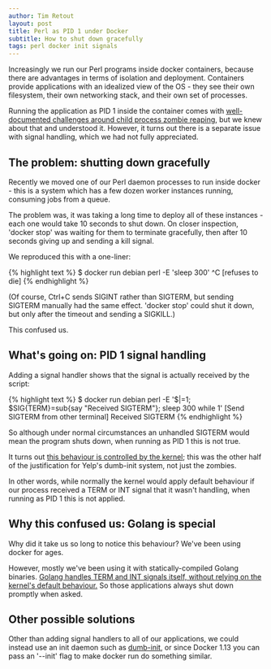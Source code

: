 ```yaml
---
author: Tim Retout
layout: post
title: Perl as PID 1 under Docker
subtitle: How to shut down gracefully
tags: perl docker init signals
---
```


Increasingly we run our Perl programs inside docker containers,
because there are advantages in terms of isolation and deployment.
Containers provide applications with an idealized view of the OS -
they see their own filesystem, their own networking stack, and their
own set of processes.

Running the application as PID 1 inside the container comes with
[well-documented challenges around child process zombie
reaping](https://blog.phusion.nl/2015/01/20/docker-and-the-pid-1-zombie-reaping-problem/),
but we knew about that and understood it.  However, it turns out there
is a separate issue with signal handling, which we had not fully
appreciated.

## The problem: shutting down gracefully

Recently we moved one of our Perl daemon processes to run inside
docker - this is a system which has a few dozen worker instances
running, consuming jobs from a queue.

The problem was, it was taking a long time to deploy all of these
instances - each one would take 10 seconds to shut down.  On closer
inspection, 'docker stop' was waiting for them to terminate
gracefully, then after 10 seconds giving up and sending a kill signal.

We reproduced this with a one-liner:

{% highlight text %}
$ docker run debian perl -E 'sleep 300'
^C
[refuses to die]
{% endhighlight %}

(Of course, Ctrl+C sends SIGINT rather than SIGTERM, but sending
 SIGTERM manually had the same effect.  'docker stop' could shut it
 down, but only after the timeout and sending a SIGKILL.)

This confused us.

## What's going on: PID 1 signal handling

Adding a signal handler shows that the signal is actually received by
the script:

{% highlight text %}
$ docker run debian perl -E '$|=1; $SIG{TERM}=sub{say "Received SIGTERM"}; sleep 300 while 1'
[Send SIGTERM from other terminal]
Received SIGTERM
{% endhighlight %}

So although under normal circumstances an unhandled SIGTERM would mean
the program shuts down, when running as PID 1 this is not true.

It turns out [this behaviour is controlled by the
kernel](https://github.com/Yelp/dumb-init#why-you-need-an-init-system);
this was the other half of the justification for Yelp's dumb-init
system, not just the zombies.

In other words, while normally the kernel would apply default
behaviour if our process received a TERM or INT signal that it wasn't
handling, when running as PID 1 this is not applied.

## Why this confused us: Golang is special

Why did it take us so long to notice this behaviour?  We've been using
docker for ages.

However, mostly we've been using it with statically-compiled Golang
binaries.  [Golang handles TERM and INT signals itself, without
relying on the kernel's default
behaviour.](https://golang.org/pkg/os/signal/#hdr-Default_behavior_of_signals_in_Go_programs)
So those applications always shut down promptly when asked.

## Other possible solutions

Other than adding signal handlers to all of our applications, we could
instead use an init daemon such as
[dumb-init](https://github.com/Yelp/dumb-init), or since Docker 1.13
you can pass an '--init' flag to make docker run do something similar.
